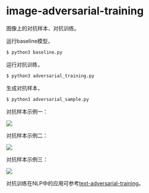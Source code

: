 # image-adversarial-training

图像上的对抗样本、对抗训练。

运行baseline模型，

```python
$ python3 baseline.py
```

运行对抗训练，

```python
$ python3 adversarial_training.py
```


生成对抗样本，

```python
$ python3 adversarial_sample.py
```

对抗样本示例一：

![](asset/adversarial_sample_demo_1.png)

对抗样本示例二：

![](asset/adversarial_sample_demo_2.png)

对抗样本示例三：

![](asset/adversarial_sample_demo_3.png)





对抗训练在NLP中的应用可参考[text-adversarial-training](https://github.com/allenwind/text-adversarial-training)。

